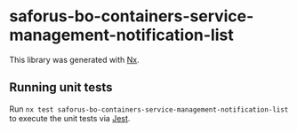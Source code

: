 # saforus-bo-containers-service-management-notification-list

This library was generated with [Nx](https://nx.dev).

## Running unit tests

Run `nx test saforus-bo-containers-service-management-notification-list` to execute the unit tests via [Jest](https://jestjs.io).
